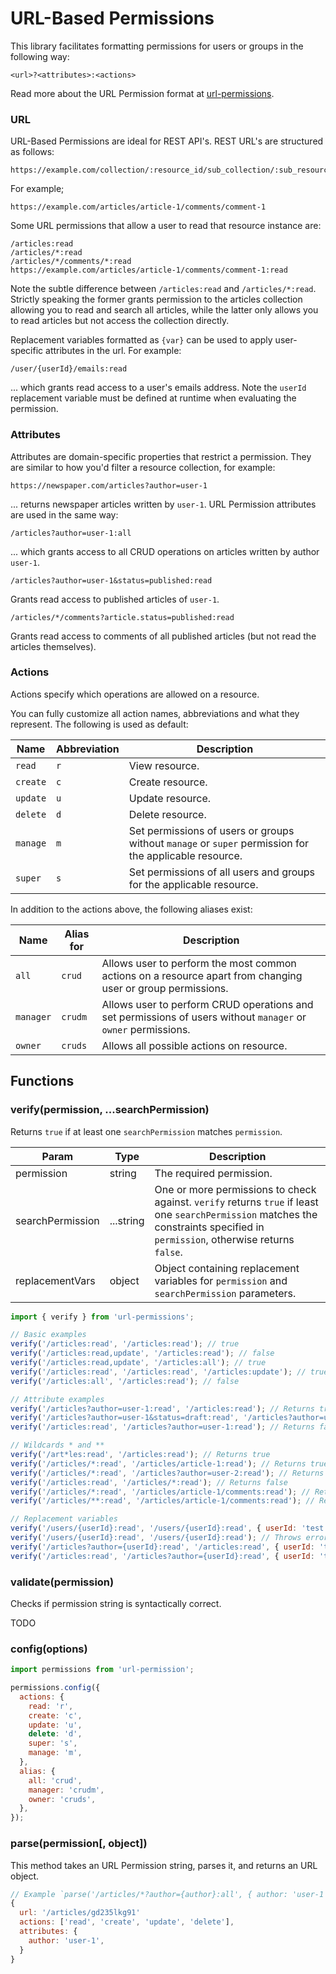 # URL-Based Permissions

This library facilitates formatting permissions for users or groups in the following way:

```
<url>?<attributes>:<actions>
```

Read more about the URL Permission format at [url-permissions](https://github.com/nielskrijger/url-permissions).

### URL

URL-Based Permissions are ideal for REST API's. REST URL's are structured as follows:

```
https://example.com/collection/:resource_id/sub_collection/:sub_resource2
```

For example;

```
https://example.com/articles/article-1/comments/comment-1
```

Some URL permissions that allow a user to read that resource instance are:

```
/articles:read
/articles/*:read
/articles/*/comments/*:read
https://example.com/articles/article-1/comments/comment-1:read
```

Note the subtle difference between `/articles:read` and `/articles/*:read`. Strictly speaking the former grants permission to the articles collection allowing you to read and search all articles, while the latter only allows you to read articles but not access the collection directly.

Replacement variables formatted as `{var}` can be used to apply user-specific attributes in the url. For example:

```
/user/{userId}/emails:read
```

... which grants read access to a user's emails address. Note the `userId` replacement variable must be defined at runtime when evaluating the permission.

### Attributes

Attributes are domain-specific properties that restrict a permission. They are similar to how you'd filter a resource collection, for example:

```
https://newspaper.com/articles?author=user-1
```

... returns newspaper articles written by `user-1`. URL Permission attributes are used in the same way:

```
/articles?author=user-1:all
```

... which grants access to all CRUD operations on articles written by author `user-1`.

```
/articles?author=user-1&status=published:read
```

Grants read access to published articles of `user-1`.

```
/articles/*/comments?article.status=published:read
```

Grants read access to comments of all published articles (but not read the articles themselves).

### Actions

Actions specify which operations are allowed on a resource.

You can fully customize all action names, abbreviations and what they represent. The following is used as default:

Name      | Abbreviation | Description
----------|--------------|-----------------
`read`    |          `r` | View resource.
`create`  |          `c` | Create resource.
`update`  |          `u` | Update resource.
`delete`  |          `d` | Delete resource.
`manage`  |          `m` | Set permissions of users or groups without `manage` or `super` permission for the applicable resource.
`super`   |          `s` | Set permissions of all users and groups for the applicable resource.

In addition to the actions above, the following aliases exist:

Name      | Alias for | Description
----------|-----------|-------------------
`all`     |    `crud` | Allows user to perform the most common actions on a resource apart from changing user or group permissions.
`manager` |   `crudm` | Allows user to perform CRUD operations and set permissions of users without `manager` or `owner` permissions.
`owner`   |   `cruds` | Allows all possible actions on resource.

## Functions

### verify(permission, ...searchPermission)

Returns `true` if at least one `searchPermission` matches `permission`.

Param            | Type      | Description
-----------------|-----------|-------------------
permission       | string    | The required permission.
searchPermission | ...string | One or more permissions to check against. `verify` returns `true` if least one `searchPermission` matches the constraints specified in `permission`, otherwise returns `false`.
replacementVars  | object    | Object containing replacement variables for `permission` and `searchPermission` parameters.

```js
import { verify } from 'url-permissions';

// Basic examples
verify('/articles:read', '/articles:read'); // true
verify('/articles:read,update', '/articles:read'); // false
verify('/articles:read,update', '/articles:all'); // true
verify('/articles:read', '/articles:read', '/articles:update'); // true
verify('/articles:all', '/articles:read'); // false

// Attribute examples
verify('/articles?author=user-1:read', '/articles:read'); // Returns true
verify('/articles?author=user-1&status=draft:read', '/articles?author=user-1:read'); // Returns true
verify('/articles:read', '/articles?author=user-1:read'); // Returns false

// Wildcards * and **
verify('/art*les:read', '/articles:read'); // Returns true
verify('/articles/*:read', '/articles/article-1:read'); // Returns true
verify('/articles/*:read', '/articles?author=user-2:read'); // Returns false
verify('/articles:read', '/articles/*:read'); // Returns false
verify('/articles/*:read', '/articles/article-1/comments:read'); // Returns false
verify('/articles/**:read', '/articles/article-1/comments:read'); // Returns true

// Replacement variables
verify('/users/{userId}:read', '/users/{userId}:read', { userId: 'test' }); // Returns true
verify('/users/{userId}:read', '/users/{userId}:read'); // Throws error
verify('/articles?author={userId}:read', '/articles:read', { userId: 'test' }); // Returns true
verify('/articles:read', '/articles?author={userId}:read', { userId: 'test' }); // Returns false
```

### validate(permission)

Checks if permission string is syntactically correct.

TODO

### config(options)

```js
import permissions from 'url-permission';

permissions.config({
  actions: {
    read: 'r',
    create: 'c',
    update: 'u',
    delete: 'd',
    super: 's',
    manage: 'm',
  },
  alias: {
    all: 'crud',
    manager: 'crudm',
    owner: 'cruds',
  },
});
```

### parse(permission[, object])

This method takes an URL Permission string, parses it, and returns an URL object.

```js
// Example `parse('/articles/*?author={author}:all', { author: 'user-1' })`
{
  url: '/articles/gd235lkg91'
  actions: ['read', 'create', 'update', 'delete'],
  attributes: {
    author: 'user-1',
  }
}
```
